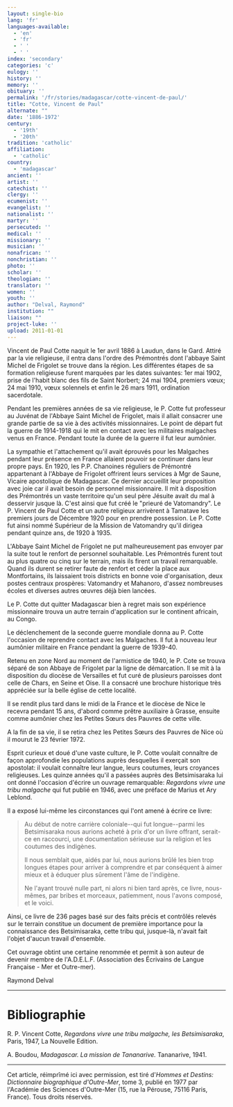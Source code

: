 ```yaml
---
layout: single-bio
lang: 'fr'
languages-available:
  - 'en'
  - 'fr'
  - ' '
  - ' '
index: 'secondary'
categories: 'c'
eulogy: ''
history: ''
memory: ''
obituary: ''
permalink: '/fr/stories/madagascar/cotte-vincent-de-paul/'
title: "Cotte, Vincent de Paul"
alternate: ""
date: '1886-1972'
century:
  - '19th'
  - '20th'
tradition: 'catholic'
affiliation:
  - 'catholic'
country:
  - 'madagascar'
ancient: ''
artist: ''
catechist: ''
clergy: ''
ecumenist: ''
evangelist: ''
nationalist: ''
martyr: ''
persecuted: ''
medical: ''
missionary: ''
musician: ''
nonafrican: ''
nonchristian: ''
photo: ''
scholar: ''
theologian: ''
translator: ''
women: ''
youth: ''
author: "Delval, Raymond"
institution: ""
liaison: ""
project-luke: ''
upload: 2011-01-01
---
```




Vincent de Paul Cotte naquit le 1er avril 1886 à Laudun, dans le Gard. Attiré par la vie religieuse, il entra dans l'ordre des Prémontrés dont l'abbaye Saint Michel de Frigolet se trouve dans la région. Les différentes étapes de sa formation religieuse furent marquées par les dates suivantes: 1er mai 1902, prise de l'habit blanc des fils de Saint Norbert; 24 mai 1904, premiers vœux; 24 mai 1910, vœux solennels et enfin le 26 mars 1911, ordination sacerdotale.

Pendant les premières années de sa vie religieuse, le P. Cotte fut professeur au Juvénat de l'Abbaye Saint Michel de Frigolet, mais il allait consacrer une grande partie de sa vie à des activités missionnaires. Le point de départ fut la guerre de 1914-1918 qui le mit en contact avec les militaires malgaches venus en France. Pendant toute la durée de la guerre il fut leur aumônier.

La sympathie et l'attachement qu'il avait éprouvés pour les Malgaches pendant leur présence en France allaient pouvoir se continuer dans leur propre pays. En 1920, les P.P. Chanoines réguliers de Prémontré appartenant à l'Abbaye de Frigolet offrirent leurs services à Mgr de Saune, Vicaire apostolique de Madagascar. Ce dernier accueillit leur proposition avec joie car il avait besoin de personnel missionnaire. Il mit à disposition des Prémontrés un vaste territoire qu'un seul père Jésuite avait du mal à desservir jusque là. C'est ainsi que fut créé le "prieuré de Vatomandry". Le P. Vincent de Paul Cotte et un autre religieux arrivèrent à Tamatave les premiers jours de Décembre 1920 pour en prendre possession. Le P. Cotte fut ainsi nommé Supérieur de la Mission de Vatomandry qu'il dirigea pendant quinze ans, de 1920 à 1935.

L'Abbaye Saint Michel de Frigolet ne put malheureusement pas envoyer par la suite tout le renfort de personnel souhaitable. Les Prémontrés furent tout au plus quatre ou cinq sur le terrain, mais ils firent un travail remarquable. Quand ils durent se retirer faute de renfort et céder la place aux Montfortains, ils laissaient trois districts en bonne voie d'organisation, deux postes centraux prospères: Vatomandry et Mahanoro, d'assez nombreuses écoles et diverses autres œuvres déjà bien lancées.

Le P. Cotte dut quitter Madagascar bien à regret mais son expérience missionnaire trouva un autre terrain d'application sur le continent africain, au Congo.

Le déclenchement de la seconde guerre mondiale donna au P. Cotte l'occasion de reprendre contact avec les Malgaches. Il fut à nouveau leur aumônier militaire en France pendant la guerre de 1939-40.

Retenu en zone Nord au moment de l'armistice de 1940, le P. Cote se trouva séparé de son Abbaye de Frigolet par la ligne de démarcation. Il se mit à la disposition du diocèse de Versailles et fut curé de plusieurs paroisses dont celle de Chars, en Seine et Oise. Il a consacré une brochure historique très appréciée sur la belle église de cette localité.

Il se rendit plus tard dans le midi de la France et le diocèse de Nice le recevra pendant 15 ans, d'abord comme prêtre auxiliaire à Grasse, ensuite comme aumônier chez les Petites Sœurs des Pauvres de cette ville.

A la fin de sa vie, il se retira chez les Petites Sœurs des Pauvres de Nice où il mourut le 23 février 1972.

Esprit curieux et doué d'une vaste culture, le P. Cotte voulait connaître de façon approfondie les populations auprès desquelles il exerçait son apostolat: il voulait connaître leur langue, leurs coutumes, leurs croyances religieuses. Les quinze années qu'il a passées auprès des Betsimisaraka lui ont donné l'occasion d'écrire un ouvrage remarquable: *Regardons vivre une tribu malgache* qui fut publié en 1946, avec une préface de Marius et Ary Leblond.

Il a exposé lui-même les circonstances qui l'ont amené à écrire ce livre:

> Au début de notre carrière coloniale--qui fut longue--parmi les Betsimisaraka nous aurions acheté à prix d'or un livre offrant, serait-ce en raccourci, une documentation sérieuse sur la religion et les coutumes des indigènes.
> 
> 
> 
> Il nous semblait que, aidés par lui, nous aurions brûlé les bien trop longues étapes pour arriver à comprendre et par conséquent à aimer mieux et à éduquer plus sûrement l'âme de l'indigène.
> 
> 
> 
> Ne l'ayant trouvé nulle part, ni alors ni bien tard après, ce livre, nous-mêmes, par bribes et morceaux, patiemment, nous l'avons composé, et le voici.
> 
> 

Ainsi, ce livre de 236 pages basé sur des faits précis et contrôlés relevés sur le terrain constitue un document de première importance pour la connaissance des Betsimisaraka, cette tribu qui, jusque-là, n'avait fait l'objet d'aucun travail d'ensemble.

Cet ouvrage obtint une certaine renommée et permit à son auteur de devenir membre de l'A.D.E.L.F. (Association des Écrivains de Langue Française - Mer et Outre-mer).

Raymond Delval

---

# Bibliographie

R. P. Vincent Cotte, *Regardons vivre une tribu malgache, les Betsimisaraka*, Paris, 1947, La Nouvelle Edition.

A. Boudou, *Madagascar. La mission de Tananarive.* Tananarive, 1941.

---

Cet article, réimprîmé ici avec permission, est tiré d'*Hommes et Destins: Dictionnaire biographique d'Outre-Mer*, tome 3, publié en 1977 par l'Académie des Sciences d'Outre-Mer (15, rue la Pérouse, 75116 Paris, France). Tous droits réservés.
